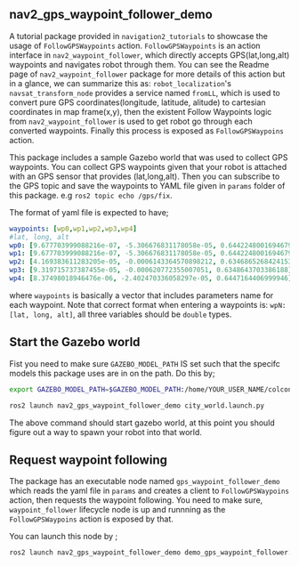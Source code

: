 ## nav2_gps_waypoint_follower_demo

A tutorial package provided in `navigation2_tutorials` to showcase the usage of `FollowGPSWaypoints` action. 
`FollowGPSWaypoints` is an action interface in `nav2_waypoint_follower`, which directly accepts GPS(lat,long,alt) waypoints and navigates robot through them. You can see the Readme page of `nav2_waypoint_follower` package for more details of this action but 
in a glance, we can summarize this as: 
`robot_localization`'s `navsat_transform_node` provides a service named `fromLL`, which is used to convert pure GPS coordinates(longitude, latitude, alitude)
to cartesian coordinates in map frame(x,y), then the existent Follow Waypoints logic from `nav2_waypoint_follower` is used to get robot go through each converted waypoints. Finally this process is exposed as `FollowGPSWaypoins` action. 

This package includes a sample Gazebo world that was used to collect GPS waypoints. You can collect GPS waypoints given that your robot is attached with an GPS sensor that provides (lat,long,alt). Then you can subscribe to the GPS topic and save the waypoints to YAML file given in `params` folder of this package. 
e.g `ros2 topic echo /gps/fix`. 

The format of yaml file is expected to have; 

```yaml
waypoints: [wp0,wp1,wp2,wp3,wp4]
#lat, long, alt
wp0: [9.677703999088216e-07, -5.306676831178058e-05, 0.6442248001694679]
wp1: [9.677703999088216e-07, -5.306676831178058e-05, 0.6442248001694679]
wp2: [4.169383611283205e-05, -0.0006143364570898212, 0.6346865268424153]
wp3: [9.319715737387455e-05, -0.000620772355007051, 0.6348643703386188]
wp4: [8.37498018946476e-06, -2.402470336058297e-05, 0.6447164406999946]
```
where `waypoints` is basically a vector that includes parameters name for each waypoint. Note that correct format when entering a waypoints is:  `wpN:[lat, long, alt]`, all three variables should be `double` types. 

## Start the Gazebo world
Fist you need to make sure `GAZEBO_MODEL_PATH` IS set such that the specifc models this package uses are in on the path. Do this by; 

```bash
export GAZEBO_MODEL_PATH=$GAZEBO_MODEL_PATH:/home/YOUR_USER_NAME/colcon_ws_rolling/src/navigation2_tutorials/nav2_gps_waypoint_follower_demo/models
```
```bash
ros2 launch nav2_gps_waypoint_follower_demo city_world.launch.py
```
The above command should start gazebo world, at this point you should figure out a way to spawn your robot into that world.

## Request waypoint following

The package has an executable node named `gps_waypoint_follower_demo` which reads the yaml file in `params` and creates a client to `FollowGPSWaypoins` action, then requests the waypoint following. You need to make sure, `waypoint_follower` lifecycle node is up and runnning as the  `FollowGPSWaypoins` action is exposed by that. 

You can launch this node by ;

```bash
ros2 launch nav2_gps_waypoint_follower_demo demo_gps_waypoint_follower.launch.py
```
